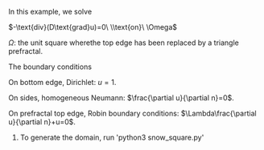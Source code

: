 In this example, we solve

$-\text{div}(D\text{grad}u)=0\ \\text{on}\ \Omega$

$\Omega$: the unit square wherethe top edge has been replaced by a triangle prefractal.

The boundary conditions

On bottom edge, Dirichlet: $u=1$.

On sides, homogeneous Neumann: $\frac{\partial u}{\partial n}=0$.

On prefractal top edge, Robin boundary conditions: $\Lambda\frac{\partial u}{\partial n}+u=0$.

1. To generate the domain, run 'python3 snow_square.py'


